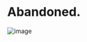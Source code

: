 # Abandoned.

![image](https://github.com/user-attachments/assets/89531d9a-d375-4f02-8bba-cea2ff76c6fb)
